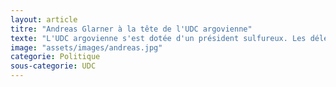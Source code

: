 ```yaml
---
layout: article
titre: "Andreas Glarner à la tête de l'UDC argovienne"
texte: "L'UDC argovienne s'est dotée d'un président sulfureux. Les délégués de la section cantonale ont élu mercredi soir le conseiller national Andreas Glarner à la tête du parti. Ancien maire d'Oberwil-Lieli (AG), il est connu pour son positionnement à la droite du parti et ses dérapages. Dans un vote serré, Andreas Glarner a obtenu 201 voix contre 106 à son adversaire, le député au Grand Conseil Rolf Jäggi. Face aux délégués réunis à Lupfig, ce dernier s'était présenté en vain comme un candidat rassembleur. Andreas Glarner a, lui, prôné avec succès une gestion d'une main de fer et la remise en ordre de marche de l'UDC argovienne, plombée par les conflits de personnes. Grande perdante des élections fédérales d'octobre dernier, la plus grande formation politique du canton a enchaîné déconvenues et mauvaises surprises. Au printemps dernier, elle a poussé son ancienne ministre Franziska Roth à la démission du parti, puis de ses fonctions."
image: "assets/images/andreas.jpg"
categorie: Politique
sous-categorie: UDC
---
```

